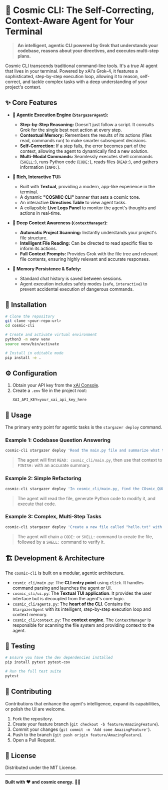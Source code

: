 # 🌟 Cosmic CLI: The Self-Correcting, Context-Aware Agent for Your Terminal

> **An intelligent, agentic CLI powered by Grok that understands your codebase, reasons about your directives, and executes multi-step plans.**

Cosmic CLI transcends traditional command-line tools. It's a true AI agent that lives in your terminal. Powered by xAI's Grok-4, it features a sophisticated, step-by-step execution loop, allowing it to reason, self-correct, and tackle complex tasks with a deep understanding of your project's context.

## ✨ Core Features

- **🚀 Agentic Execution Engine (`StargazerAgent`):**
  - **Step-by-Step Reasoning:** Doesn't just follow a script. It consults Grok for the single best next action at every step.
  - **Contextual Memory:** Remembers the results of its actions (files read, commands run) to make smarter subsequent decisions.
  - **Self-Correction:** If a step fails, the error becomes part of the context, allowing the agent to dynamically find a new solution.
  - **Multi-Modal Commands:** Seamlessly executes shell commands (`SHELL:`), runs Python code (`CODE:`), reads files (`READ:`), and gathers information (`INFO:`).

- **🌌 Rich, Interactive TUI:**
  - Built with **Textual**, providing a modern, app-like experience in the terminal.
  - A dynamic **"COSMIC CLI"** banner that sets a cosmic tone.
  - An interactive **Directives Table** to view agent tasks.
  - A collapsible **Live Logs Panel** to monitor the agent's thoughts and actions in real-time.

- **🧠 Deep Context Awareness (`ContextManager`):**
  - **Automatic Project Scanning:** Instantly understands your project's file structure.
  - **Intelligent File Reading:** Can be directed to read specific files to inform its actions.
  - **Full Context Prompts:** Provides Grok with the file tree and relevant file contents, ensuring highly relevant and accurate responses.

- **💾 Memory Persistence & Safety:**
  - Standard chat history is saved between sessions.
  - Agent execution includes safety modes (`safe`, `interactive`) to prevent accidental execution of dangerous commands.

## 🚀 Installation

```bash
# Clone the repository
git clone <your-repo-url>
cd cosmic-cli

# Create and activate virtual environment
python3 -m venv venv
source venv/bin/activate

# Install in editable mode
pip install -e .
```

## ⚙️ Configuration

1.  Obtain your API key from the [xAI Console](https://console.x.ai).
2.  Create a `.env` file in the project root:
    ```
    XAI_API_KEY=your_xai_api_key_here
    ```

## 🎯 Usage

The primary entry point for agentic tasks is the `stargazer deploy` command.

### Example 1: Codebase Question Answering
```bash
cosmic-cli stargazer deploy 'Read the main.py file and summarize what the "stargazer" command group does.'
```
> The agent will first `READ: cosmic_cli/main.py`, then use that context to `FINISH:` with an accurate summary.

### Example 2: Simple Refactoring
```bash
cosmic-cli stargazer deploy 'In cosmic_cli/main.py, find the COsmic_QUOTES list and add a new quote: "Hello from the cosmos!"'
```
> The agent will read the file, generate Python code to modify it, and execute that code.

### Example 3: Complex, Multi-Step Tasks
```bash
cosmic-cli stargazer deploy 'Create a new file called "hello.txt" with the content "Hello, World!", then verify its content using the "cat" command.'
```
> The agent will chain a `CODE:` or `SHELL:` command to create the file, followed by a `SHELL:` command to verify it.

## 🏗️ Development & Architecture

The `cosmic-cli` is built on a modular, agentic architecture.

-   `cosmic_cli/main.py`: The **CLI entry point** using `click`. It handles command parsing and launches the agent or UI.
-   `cosmic_cli/ui.py`: The **Textual TUI application**. It provides the user interface but is decoupled from the agent's core logic.
-   `cosmic_cli/agents.py`: The **heart of the CLI**. Contains the `StargazerAgent` with its intelligent, step-by-step execution loop and context memory.
-   `cosmic_cli/context.py`: The **context engine**. The `ContextManager` is responsible for scanning the file system and providing context to the agent.

## 🧪 Testing

```bash
# Ensure you have the dev dependencies installed
pip install pytest pytest-cov

# Run the full test suite
pytest
```

## 🤝 Contributing

Contributions that enhance the agent's intelligence, expand its capabilities, or polish the UI are welcome.

1.  Fork the repository.
2.  Create your feature branch (`git checkout -b feature/AmazingFeature`).
3.  Commit your changes (`git commit -m 'Add some AmazingFeature'`).
4.  Push to the branch (`git push origin feature/AmazingFeature`).
5.  Open a Pull Request.

## 📄 License

Distributed under the MIT License.

---

**Built with ❤️ and cosmic energy.** 🌌✨

